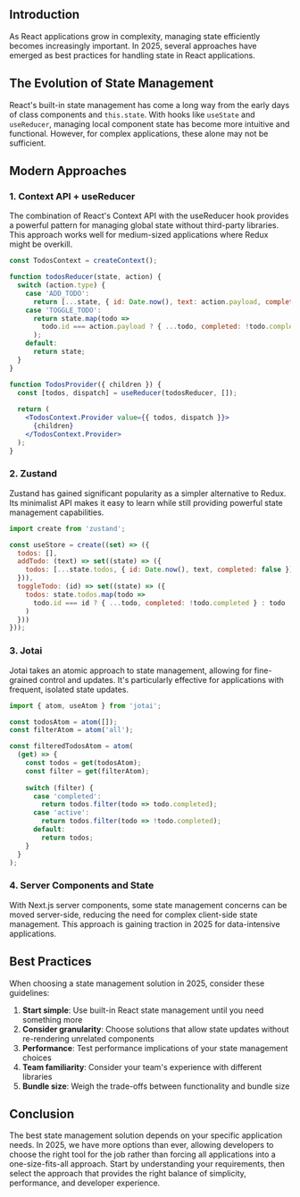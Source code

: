 
## Introduction

As React applications grow in complexity, managing state efficiently becomes increasingly important. In 2025, several approaches have emerged as best practices for handling state in React applications.

## The Evolution of State Management

React's built-in state management has come a long way from the early days of class components and `this.state`. With hooks like `useState` and `useReducer`, managing local component state has become more intuitive and functional. However, for complex applications, these alone may not be sufficient.

## Modern Approaches

### 1. Context API + useReducer

The combination of React's Context API with the useReducer hook provides a powerful pattern for managing global state without third-party libraries. This approach works well for medium-sized applications where Redux might be overkill.

```jsx
const TodosContext = createContext();

function todosReducer(state, action) {
  switch (action.type) {
    case 'ADD_TODO':
      return [...state, { id: Date.now(), text: action.payload, completed: false }];
    case 'TOGGLE_TODO':
      return state.map(todo => 
        todo.id === action.payload ? { ...todo, completed: !todo.completed } : todo
      );
    default:
      return state;
  }
}

function TodosProvider({ children }) {
  const [todos, dispatch] = useReducer(todosReducer, []);
  
  return (
    <TodosContext.Provider value={{ todos, dispatch }}>
      {children}
    </TodosContext.Provider>
  );
}
```

### 2. Zustand

Zustand has gained significant popularity as a simpler alternative to Redux. Its minimalist API makes it easy to learn while still providing powerful state management capabilities.

```jsx
import create from 'zustand';

const useStore = create((set) => ({
  todos: [],
  addTodo: (text) => set((state) => ({ 
    todos: [...state.todos, { id: Date.now(), text, completed: false }] 
  })),
  toggleTodo: (id) => set((state) => ({
    todos: state.todos.map(todo => 
      todo.id === id ? { ...todo, completed: !todo.completed } : todo
    )
  }))
}));
```

### 3. Jotai

Jotai takes an atomic approach to state management, allowing for fine-grained control and updates. It's particularly effective for applications with frequent, isolated state updates.

```jsx
import { atom, useAtom } from 'jotai';

const todosAtom = atom([]);
const filterAtom = atom('all');

const filteredTodosAtom = atom(
  (get) => {
    const todos = get(todosAtom);
    const filter = get(filterAtom);
    
    switch (filter) {
      case 'completed':
        return todos.filter(todo => todo.completed);
      case 'active':
        return todos.filter(todo => !todo.completed);
      default:
        return todos;
    }
  }
);
```

### 4. Server Components and State

With Next.js server components, some state management concerns can be moved server-side, reducing the need for complex client-side state management. This approach is gaining traction in 2025 for data-intensive applications.

## Best Practices

When choosing a state management solution in 2025, consider these guidelines:

1. **Start simple**: Use built-in React state management until you need something more
2. **Consider granularity**: Choose solutions that allow state updates without re-rendering unrelated components
3. **Performance**: Test performance implications of your state management choices
4. **Team familiarity**: Consider your team's experience with different libraries
5. **Bundle size**: Weigh the trade-offs between functionality and bundle size

## Conclusion

The best state management solution depends on your specific application needs. In 2025, we have more options than ever, allowing developers to choose the right tool for the job rather than forcing all applications into a one-size-fits-all approach. Start by understanding your requirements, then select the approach that provides the right balance of simplicity, performance, and developer experience.